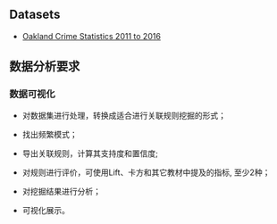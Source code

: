 ## Datasets

- [Oakland Crime Statistics 2011 to 2016](https://www.kaggle.com/cityofoakland/oakland-crime-statistics-2011-to-2016)

## 数据分析要求

### 数据可视化

- 对数据集进行处理，转换成适合进行关联规则挖掘的形式；

- 找出频繁模式；

- 导出关联规则，计算其支持度和置信度;

- 对规则进行评价，可使用Lift、卡方和其它教材中提及的指标, 至少2种；

- 对挖掘结果进行分析；

- 可视化展示。



